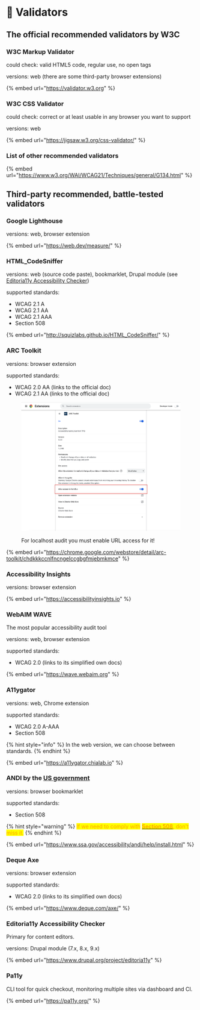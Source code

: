 # 🤖 Validators

## The official recommended validators by W3C

### W3C Markup Validator

could check: valid HTML5 code, regular use, no open tags

versions: web (there are some third-party browser extensions)

{% embed url="https://validator.w3.org" %}

### W3C CSS Validator

&#x20;could check: correct or at least usable in any browser you want to support

versions: web

{% embed url="https://jigsaw.w3.org/css-validator/" %}

### List of other recommended validators

{% embed url="https://www.w3.org/WAI/WCAG21/Techniques/general/G134.html" %}

## Third-party recommended, battle-tested validators

### Google Lighthouse

versions: web, browser extension

{% embed url="https://web.dev/measure/" %}

### HTML\_CodeSniffer

versions: web (source code paste), bookmarklet, Drupal module (see [Editoria11y Accessibility Checker](validators.md#page-subtitle))

supported standards:

* WCAG 2.1 A
* WCAG 2.1 AA
* WCAG 2.1 AAA
* Section 508

{% embed url="http://squizlabs.github.io/HTML_CodeSniffer/" %}

### ARC Toolkit

versions: browser extension

supported standards:

* WCAG 2.0 AA (links to the official doc)
* WCAG 2.1 AA (links to the official doc)

<figure><img src="../.gitbook/assets/Screenshot 2022-09-06 at 17.26.24.png" alt=""><figcaption><p>For localhost audit you must enable URL access for it!</p></figcaption></figure>

{% embed url="https://chrome.google.com/webstore/detail/arc-toolkit/chdkkkccnlfncngelccgbgfmjebmkmce" %}

### Accessibility Insights

versions: browser extension

{% embed url="https://accessibilityinsights.io" %}

### WebAIM WAVE

The most popular accessibility audit tool

versions: web, browser extension

supported standards:

* WCAG 2.0 (links to its simplified own docs)

{% embed url="https://wave.webaim.org" %}

### A11ygator

versions: web, Chrome extension

supported standards:&#x20;

* WCAG 2.0 A-AAA
* Section 508

{% hint style="info" %}
In the web version, we can choose between standards.
{% endhint %}

{% embed url="https://a11ygator.chialab.io" %}

### ANDI by the [US government](https://github.com/SSAgov)

versions: browser bookmarklet

supported standards:

* Section 508

{% hint style="warning" %}
<mark style="color:orange;">If we need to comply with</mark> [<mark style="color:orange;">**Section 508**</mark>](../standards/section-508.md)<mark style="color:orange;">, don't miss it.</mark>
{% endhint %}

{% embed url="https://www.ssa.gov/accessibility/andi/help/install.html" %}

### Deque Axe

versions: browser extension

supported standards:

* WCAG 2.0 (links to its simplified own docs)

{% embed url="https://www.deque.com/axe/" %}

### Editoria11y Accessibility Checker <a href="#page-subtitle" id="page-subtitle"></a>

Primary for content editors.

versions: Drupal module (7.x, 8.x, 9.x)

{% embed url="https://www.drupal.org/project/editoria11y" %}

### Pa11y

CLI tool for quick checkout, monitoring multiple sites via dashboard and CI.

{% embed url="https://pa11y.org/" %}
